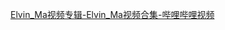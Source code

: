 


[Elvin_Ma视频专辑-Elvin_Ma视频合集-哔哩哔哩视频](https://space.bilibili.com/229107675/lists?sid=6527639&spm_id_from=333.788.0.0)
